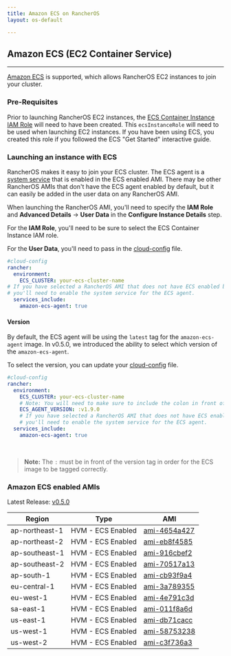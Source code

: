 ```yaml
---
title: Amazon ECS on RancherOS
layout: os-default

---
```


## Amazon ECS (EC2 Container Service)
---

[Amazon ECS](https://aws.amazon.com/ecs/) is supported, which allows RancherOS EC2 instances to join your cluster. 

### Pre-Requisites

Prior to launching RancherOS EC2 instances, the [ECS Container Instance IAM Role](http://docs.aws.amazon.com/AmazonECS/latest/developerguide/instance_IAM_role.html) will need to have been created. This `ecsInstanceRole` will need to be used when launching EC2 instances. If you have been using ECS, you created this role if you followed the ECS "Get Started" interactive guide. 

### Launching an instance with ECS

RancherOS makes it easy to join your ECS cluster. The ECS agent is a [system service]({{site.baseurl}}/os/system-services/adding-system-services/) that is enabled in the ECS enabled AMI. There may be other RancherOS AMIs that don't have the ECS agent enabled by default, but it can easily be added in the user data on any RancherOS AMI. 

When launching the RancherOS AMI, you'll need to specify the **IAM Role** and **Advanced Details** -> **User Data** in the **Configure Instance Details** step. 

For the **IAM Role**, you'll need to be sure to select the ECS Container Instance IAM role. 

For the **User Data**, you'll need to pass in the [cloud-config]({{site.baseurl}}/os/configuration/#cloud-config) file.

```yaml
#cloud-config
rancher:
  environment:
    ECS_CLUSTER: your-ecs-cluster-name
# If you have selected a RancherOS AMI that does not have ECS enabled by default,
# you'll need to enable the system service for the ECS agent.
  services_include:
    amazon-ecs-agent: true
```

#### Version

By default, the ECS agent will be using the `latest` tag for the `amazon-ecs-agent` image. In v0.5.0, we introduced the ability to select which version of the `amazon-ecs-agent`. 

To select the version, you can update your [cloud-config]({{site.baseurl}}/os/configuration/#cloud-config) file.

```yaml
#cloud-config
rancher:
  environment:
    ECS_CLUSTER: your-ecs-cluster-name
    # Note: You will need to make sure to include the colon in front of the version.
    ECS_AGENT_VERSION: :v1.9.0
    # If you have selected a RancherOS AMI that does not have ECS enabled by default,
    # you'll need to enable the system service for the ECS agent.
  services_include:
    amazon-ecs-agent: true
```

<br>

> **Note:** The `:` must be in front of the version tag in order for the ECS image to be tagged correctly.

### Amazon ECS enabled AMIs

Latest Release: [v0.5.0](https://github.com/rancher/os/releases/tag/v0.5.0)

Region | Type | AMI
---|--- | ---
ap-northeast-1 | HVM - ECS Enabled |  [ami-4654a427](https://console.aws.amazon.com/ec2/home?region=ap-northeast-1#launchInstanceWizard:ami=ami-4654a427)
ap-northeast-2 | HVM - ECS Enabled |  [ami-eb8f4585](https://console.aws.amazon.com/ec2/home?region=ap-northeast-2#launchInstanceWizard:ami=ami-eb8f4585)
ap-southeast-1 | HVM - ECS Enabled |  [ami-916cbef2](https://console.aws.amazon.com/ec2/home?region=ap-southeast-1#launchInstanceWizard:ami=ami-916cbef2)
ap-southeast-2 | HVM - ECS Enabled |  [ami-70517a13](https://console.aws.amazon.com/ec2/home?region=ap-southeast-2#launchInstanceWizard:ami=ami-70517a13)
ap-south-1 | HVM - ECS Enabled |  [ami-cb93f9a4](https://console.aws.amazon.com/ec2/home?region=ap-south-1#launchInstanceWizard:ami=ami-cb93f9a4)
eu-central-1 | HVM - ECS Enabled |  [ami-3a789355](https://console.aws.amazon.com/ec2/home?region=eu-central-1#launchInstanceWizard:ami=ami-3a789355)
eu-west-1 | HVM - ECS Enabled |  [ami-4e791c3d](https://console.aws.amazon.com/ec2/home?region=eu-west-1#launchInstanceWizard:ami=ami-4e791c3d)
sa-east-1 | HVM - ECS Enabled |  [ami-011f8a6d](https://console.aws.amazon.com/ec2/home?region=sa-east-1#launchInstanceWizard:ami=ami-011f8a6d)
us-east-1 | HVM - ECS Enabled |  [ami-db71cacc](https://console.aws.amazon.com/ec2/home?region=us-east-1#launchInstanceWizard:ami=ami-db71cacc)
us-west-1 | HVM - ECS Enabled |  [ami-58753238](https://console.aws.amazon.com/ec2/home?region=us-west-1#launchInstanceWizard:ami=ami-58753238)
us-west-2 | HVM - ECS Enabled |  [ami-c3f736a3](https://console.aws.amazon.com/ec2/home?region=us-west-2#launchInstanceWizard:ami=ami-c3f736a3)
